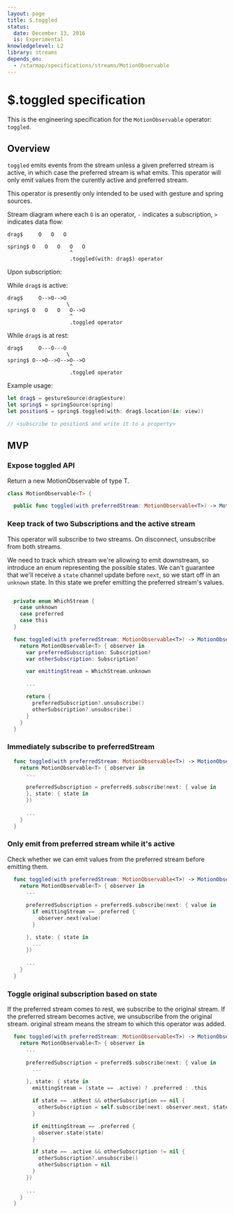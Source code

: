 ```yaml
---
layout: page
title: $.toggled
status:
  date: December 13, 2016
  is: Experimental
knowledgelevel: L2
library: streams
depends_on:
  - /starmap/specifications/streams/MotionObservable
---
```


# $.toggled specification

This is the engineering specification for the `MotionObservable` operator: `toggled`.

## Overview

`toggled` emits events from the stream unless a given preferred stream is active, in which case
the preferred stream is what emits. This operator will only emit values from the curently active
and preferred stream.

This operator is presently only intended to be used with gesture and spring sources.

Stream diagram where each `O` is an operator, `-` indicates a subscription, `>` indicates data flow:

```
drag$     O   O   O
                    
spring$ O   O   O   O   O
                    ^
                    .toggled(with: drag$) operator
```

Upon subscription:

While `drag$` is active:

```
drag$     O-->O-->O
                   \
spring$ O   O   O   O-->O
                    ^
                    .toggled operator
```

While `drag$` is at rest:

```
drag$     O---O---O
                   \
spring$ O-->O-->O-->O-->O
                    ^
                    .toggled operator
```

Example usage:

```swift
let drag$ = gestureSource(dragGesture)
let spring$ = springSource(spring)
let position$ = spring$.toggled(with: drag$.location(in: view))

// <subscribe to position$ and write it to a property>
```

## MVP

### Expose toggled API

Return a new MotionObservable of type T.

```swift
class MotionObservable<T> {

  public func toggled(with preferredStream: MotionObservable<T>) -> MotionObservable<T>
```

### Keep track of two Subscriptions and the active stream

This operator will subscribe to two streams. On disconnect, unsubscribe from both streams.

We need to track which stream we're allowing to emit downstream, so introduce an enum representing
the possible states. We can't guarantee that we'll receive a `state` channel update before `next`,
so we start off in an `unknown` state. In this state we prefer emitting the preferred stream's
values.

```swift

  private enum WhichStream {
    case unknown
    case preferred
    case this
  }

  func toggled(with preferredStream: MotionObservable<T>) -> MotionObservable<T> {
    return MotionObservable<T> { observer in
      var preferredSubscription: Subscription?
      var otherSubscription: Subscription?

      var emittingStream = WhichStream.unknown

      ...

      return {
        preferredSubscription?.unsubscribe()
        otherSubscription?.unsubscribe()
      }
    }
  }
```

### Immediately subscribe to preferredStream

```swift
  func toggled(with preferredStream: MotionObservable<T>) -> MotionObservable<T> {
    return MotionObservable<T> { observer in
      ...
      
      preferredSubscription = preferred$.subscribe(next: { value in
      }, state: { state in
      })
      
      ...
    }
  }
```

### Only emit from preferred stream while it's active

Check whether we can emit values from the preferred stream before emitting them.

```swift
  func toggled(with preferredStream: MotionObservable<T>) -> MotionObservable<T> {
    return MotionObservable<T> { observer in
      ...
      
      preferredSubscription = preferred$.subscribe(next: { value in
        if emittingStream == .preferred {
          observer.next(value)
        }

      }, state: { state in
        ...
      })
      
      ...
    }
  }
```

### Toggle original subscription based on state

If the preferred stream comes to rest, we subscribe to the original stream. If the preferred
stream becomes active, we unsubscribe from the original stream. original stream means the stream to
which this operator was added.

```swift
  func toggled(with preferredStream: MotionObservable<T>) -> MotionObservable<T> {
    return MotionObservable<T> { observer in
      ...
      
      preferredSubscription = preferred$.subscribe(next: { value in
        ...

      }, state: { state in
        emittingStream = (state == .active) ? .preferred : .this

        if state == .atRest && otherSubscription == nil {
          otherSubscription = self.subscribe(next: observer.next, state: observer.state)
        }

        if emittingStream == .preferred {
          observer.state(state)
        }

        if state == .active && otherSubscription != nil {
          otherSubscription?.unsubscribe()
          otherSubscription = nil
        }
      })
      
      ...
    }
  }
```
